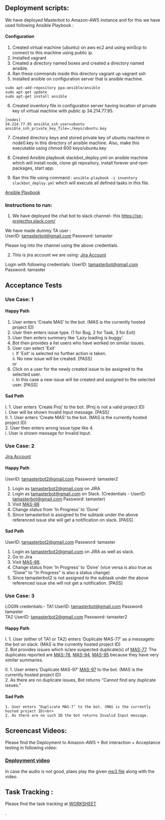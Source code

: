 ## Deployment scripts:

We have deployed Masterbot to Amazon-AWS instance and for this we have used following Ansible Playbook :

#### Configuration

1. Created virtual machine (ubuntu) on aws ec2 and using winScp to connect to this machine using public ip.
2. Installed vagrant
3. Created a directory named boxes and created a directory named ansible.
4. Ran these commands inside this directory
   vagrant up
   vagrant ssh
5. Installed ansible on configuration server that is ansible machine.
```
sudo apt-add-repository ppa:ansible/ansible
sudo apt-get update
sudo apt-get install ansible
```

6. Created inventory file in configuration server having location of private key of virtual machine with public ip 34.214.77.95.
```
[nodes]
34.214.77.95 ansible_ssh_user=ubuntu ansible_ssh_private_key_file=./keys/ubuntu.key
```
7. Created directory keys and stored private key of ubuntu machine in node0.key in this directory of ansible machine. Also, make this executable using chmod 600 keys/ubuntu.key 

8. Created Ansible playbook slackbot_deploy.yml on ansible machine which will install node, clone git repository, install forever and npm packages, start app. 
9. Ran this file using command : ```ansible-playbook -i inventory slackbot_deploy.yml``` which will execute all defined tasks in this file. 

[Ansible Playbook](https://github.ncsu.edu/sbiswas4/CSC510_Fall17_Project/blob/master/Deploy/slackbot_deploy.yml)

### Instructions to run:
1. We have deployed the chat bot to slack channel- this https://se-projecthq.slack.com/

We have made dummy TA user : <br>
  UserID:  tamasterbot@gmail.com Password: tamaster <br>
  
Please log into the channel using the above credentials.

2. This is jira account we are using: [Jira Account](https://masterbot.atlassian.net/projects/MAS/issues/MAS-88?filter=allissues)

Login with following credentials:
UserID:  tamasterbot@gmail.com Password: tamaster <br>

## Acceptance Tests

### Use Case: 1

#### Happy Path
1. User enters ‘Create MAS’ to the bot. (MAS is the currently hosted project ID)<br>
2. User then enters issue type. (1 for Bug, 2 for Task, 3 for Exit)<br>
3. User then enters summary like 'Lazy loading is buggy'.<br>
4. Bot then provides a list users who have worked on similar issues. 
5. User can select 'Exit' <br>
   i. If 'Exit' is selected no further action is taken.<br>
   ii. No new issue will be created. [PASS]<br>
or 
5. Click on a user for the newly created issue to be assigned to the selected user. <br>
   i. In this case a new issue will be created and assigned to the selected user. [PASS]<br>
   
#### Sad Path
I. 1. User enters ‘Create Proj’ to the bot. (Proj is not a valid project ID)<br>
       i. User will be shown Invalid Input message. [PASS]<br>
II. 1. User enters ‘Create MAS’ to the bot. (MAS is the currently hosted project ID)<br>
    2. User then enters wrong issue type like 4.<br>
       i. User is shown message for Invalid Input.<br>


### Use Case: 2 

[Jira Account](https://masterbot.atlassian.net/browse/MAS-88)
#### Happy Path
UserID:  tamasterbot2@gmail.com Password: tamaster2 <br>
1. Login as tamasterbot2@gmail.com on JIRA<br>
2. Login as tamasterbot@gmail.com on Slack. (Credentials - UserID:  tamasterbot@gmail.com Password: tamaster)<br>
2. Visit [MAS-88](https://masterbot.atlassian.net/browse/MAS-88)<br>
3. Change status from 'In Progress' to 'Done'<br>
4. Since tamasterbot is assigned to the subtask under the above referenced issue she will get a notification on slack. [PASS] <br>

#### Sad Path
UserID:  tamasterbot2@gmail.com Password: tamaster <br>
1. Login as tamasterbot2@gmail.com on JIRA as well as slack.<br>
2. Go to Jira<br>
3. Visit [MAS-88](https://masterbot.atlassian.net/browse/MAS-88).<br>
4. Change status from 'In Progress' to 'Done' (vice versa is also true as "Done" to "In Progress" is also a status change)<br>
5. Since tamasterbot2 is not assigned to the subtask under the above referenced issue she will not get a notification. [PASS] <br>


### Use Case: 3

LOGIN credentials:-
TA1 UserID:  tamasterbot@gmail.com Password: tamaster <br>
TA2 UserID:  tamasterbot2@gmail.com Password: tamaster2 <br>
#### Happy Path
I. 1. User (either of TA1 or TA2) enters ‘Duplicate MAS-77’ as a messageto the bot on slack. (MAS is the currently hosted project ID)<br>
   2. Bot provides issues which is/are suspected duplicate(s) of [MAS-77](https://masterbot.atlassian.net/browse/MAS-77). The duplicates reported are [MAS-76](https://masterbot.atlassian.net/browse/MAS-76), [MAS-94](https://masterbot.atlassian.net/browse/MAS-94), [MAS-95](https://masterbot.atlassian.net/browse/MAS-95) because they have very similar summaries. 

II. 1. User enters ‘Duplicate MAS-97’ [MAS-97](https://masterbot.atlassian.net/browse/MAS-97) to the bot. (MAS is the currently hosted project ID)<br>
    2. As there are no duplicate issues, Bot returns "Cannot find any duplicate issues." 

#### Sad Path
    1. User enters ‘Duplicate MAS-7’ to the bot. (MAS is the currently hosted project ID)<br>
    2. As there are no such ID the bot returns Invalid Input message.

## Screencast Videos:
  
  Please find the Deployment to Amazon-AWS + Bot interaction + Acceptance testing in following video: 
###   [Deployment video](https://youtu.be/LPwTM-SMgGo)

In case the audio is not good, plaes play the given [mp3 file](https://github.ncsu.edu/sbiswas4/CSC510_Fall17_Project/blob/master/Not.mp3) along with the video. 


## Task Tracking :

  Please find the task tracking at 
      [WORKSHEET](https://github.ncsu.edu/sbiswas4/CSC510_Fall17_Project/blob/master/Deploy/WORKSHEET.md)
      


.
  
 
  
 
